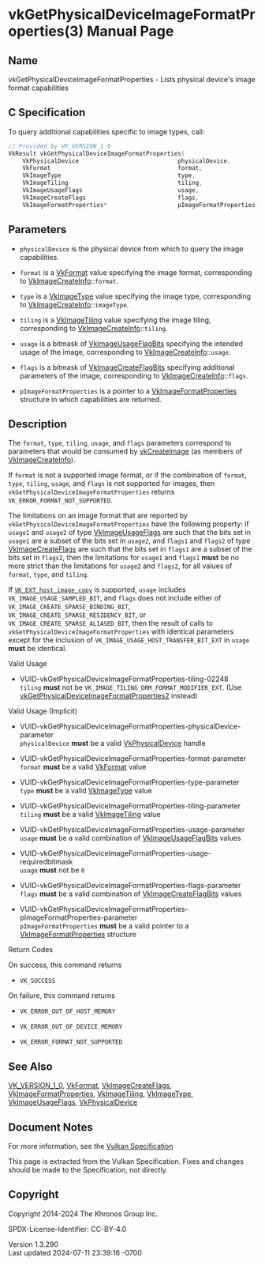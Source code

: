 # vkGetPhysicalDeviceImageFormatProperties(3) Manual Page

## Name

vkGetPhysicalDeviceImageFormatProperties - Lists physical device's image
format capabilities



## <a href="#_c_specification" class="anchor"></a>C Specification

To query additional capabilities specific to image types, call:

``` c
// Provided by VK_VERSION_1_0
VkResult vkGetPhysicalDeviceImageFormatProperties(
    VkPhysicalDevice                            physicalDevice,
    VkFormat                                    format,
    VkImageType                                 type,
    VkImageTiling                               tiling,
    VkImageUsageFlags                           usage,
    VkImageCreateFlags                          flags,
    VkImageFormatProperties*                    pImageFormatProperties);
```

## <a href="#_parameters" class="anchor"></a>Parameters

- `physicalDevice` is the physical device from which to query the image
  capabilities.

- `format` is a [VkFormat](https://registry.khronos.org/vulkan/specs/1.3-extensions/man/html/VkFormat.html) value specifying the image
  format, corresponding to
  [VkImageCreateInfo](https://registry.khronos.org/vulkan/specs/1.3-extensions/man/html/VkImageCreateInfo.html)::`format`.

- `type` is a [VkImageType](https://registry.khronos.org/vulkan/specs/1.3-extensions/man/html/VkImageType.html) value specifying the image
  type, corresponding to
  [VkImageCreateInfo](https://registry.khronos.org/vulkan/specs/1.3-extensions/man/html/VkImageCreateInfo.html)::`imageType`.

- `tiling` is a [VkImageTiling](https://registry.khronos.org/vulkan/specs/1.3-extensions/man/html/VkImageTiling.html) value specifying the
  image tiling, corresponding to
  [VkImageCreateInfo](https://registry.khronos.org/vulkan/specs/1.3-extensions/man/html/VkImageCreateInfo.html)::`tiling`.

- `usage` is a bitmask of
  [VkImageUsageFlagBits](https://registry.khronos.org/vulkan/specs/1.3-extensions/man/html/VkImageUsageFlagBits.html) specifying the
  intended usage of the image, corresponding to
  [VkImageCreateInfo](https://registry.khronos.org/vulkan/specs/1.3-extensions/man/html/VkImageCreateInfo.html)::`usage`.

- `flags` is a bitmask of
  [VkImageCreateFlagBits](https://registry.khronos.org/vulkan/specs/1.3-extensions/man/html/VkImageCreateFlagBits.html) specifying
  additional parameters of the image, corresponding to
  [VkImageCreateInfo](https://registry.khronos.org/vulkan/specs/1.3-extensions/man/html/VkImageCreateInfo.html)::`flags`.

- `pImageFormatProperties` is a pointer to a
  [VkImageFormatProperties](https://registry.khronos.org/vulkan/specs/1.3-extensions/man/html/VkImageFormatProperties.html) structure in
  which capabilities are returned.

## <a href="#_description" class="anchor"></a>Description

The `format`, `type`, `tiling`, `usage`, and `flags` parameters
correspond to parameters that would be consumed by
[vkCreateImage](https://registry.khronos.org/vulkan/specs/1.3-extensions/man/html/vkCreateImage.html) (as members of
[VkImageCreateInfo](https://registry.khronos.org/vulkan/specs/1.3-extensions/man/html/VkImageCreateInfo.html)).

If `format` is not a supported image format, or if the combination of
`format`, `type`, `tiling`, `usage`, and `flags` is not supported for
images, then `vkGetPhysicalDeviceImageFormatProperties` returns
`VK_ERROR_FORMAT_NOT_SUPPORTED`.

The limitations on an image format that are reported by
`vkGetPhysicalDeviceImageFormatProperties` have the following property:
if `usage1` and `usage2` of type
[VkImageUsageFlags](https://registry.khronos.org/vulkan/specs/1.3-extensions/man/html/VkImageUsageFlags.html) are such that the bits set
in `usage1` are a subset of the bits set in `usage2`, and `flags1` and
`flags2` of type [VkImageCreateFlags](https://registry.khronos.org/vulkan/specs/1.3-extensions/man/html/VkImageCreateFlags.html) are such
that the bits set in `flags1` are a subset of the bits set in `flags2`,
then the limitations for `usage1` and `flags1` **must** be no more
strict than the limitations for `usage2` and `flags2`, for all values of
`format`, `type`, and `tiling`.

If [`VK_EXT_host_image_copy`](VK_EXT_host_image_copy.html) is supported,
`usage` includes `VK_IMAGE_USAGE_SAMPLED_BIT`, and `flags` does not
include either of `VK_IMAGE_CREATE_SPARSE_BINDING_BIT`,
`VK_IMAGE_CREATE_SPARSE_RESIDENCY_BIT`, or
`VK_IMAGE_CREATE_SPARSE_ALIASED_BIT`, then the result of calls to
`vkGetPhysicalDeviceImageFormatProperties` with identical parameters
except for the inclusion of `VK_IMAGE_USAGE_HOST_TRANSFER_BIT_EXT` in
`usage` **must** be identical.

Valid Usage

- <a href="#VUID-vkGetPhysicalDeviceImageFormatProperties-tiling-02248"
  id="VUID-vkGetPhysicalDeviceImageFormatProperties-tiling-02248"></a>
  VUID-vkGetPhysicalDeviceImageFormatProperties-tiling-02248  
  `tiling` **must** not be `VK_IMAGE_TILING_DRM_FORMAT_MODIFIER_EXT`.
  (Use
  [vkGetPhysicalDeviceImageFormatProperties2](https://registry.khronos.org/vulkan/specs/1.3-extensions/man/html/vkGetPhysicalDeviceImageFormatProperties2.html)
  instead)

Valid Usage (Implicit)

- <a
  href="#VUID-vkGetPhysicalDeviceImageFormatProperties-physicalDevice-parameter"
  id="VUID-vkGetPhysicalDeviceImageFormatProperties-physicalDevice-parameter"></a>
  VUID-vkGetPhysicalDeviceImageFormatProperties-physicalDevice-parameter  
  `physicalDevice` **must** be a valid
  [VkPhysicalDevice](https://registry.khronos.org/vulkan/specs/1.3-extensions/man/html/VkPhysicalDevice.html) handle

- <a
  href="#VUID-vkGetPhysicalDeviceImageFormatProperties-format-parameter"
  id="VUID-vkGetPhysicalDeviceImageFormatProperties-format-parameter"></a>
  VUID-vkGetPhysicalDeviceImageFormatProperties-format-parameter  
  `format` **must** be a valid [VkFormat](https://registry.khronos.org/vulkan/specs/1.3-extensions/man/html/VkFormat.html) value

- <a href="#VUID-vkGetPhysicalDeviceImageFormatProperties-type-parameter"
  id="VUID-vkGetPhysicalDeviceImageFormatProperties-type-parameter"></a>
  VUID-vkGetPhysicalDeviceImageFormatProperties-type-parameter  
  `type` **must** be a valid [VkImageType](https://registry.khronos.org/vulkan/specs/1.3-extensions/man/html/VkImageType.html) value

- <a
  href="#VUID-vkGetPhysicalDeviceImageFormatProperties-tiling-parameter"
  id="VUID-vkGetPhysicalDeviceImageFormatProperties-tiling-parameter"></a>
  VUID-vkGetPhysicalDeviceImageFormatProperties-tiling-parameter  
  `tiling` **must** be a valid [VkImageTiling](https://registry.khronos.org/vulkan/specs/1.3-extensions/man/html/VkImageTiling.html) value

- <a href="#VUID-vkGetPhysicalDeviceImageFormatProperties-usage-parameter"
  id="VUID-vkGetPhysicalDeviceImageFormatProperties-usage-parameter"></a>
  VUID-vkGetPhysicalDeviceImageFormatProperties-usage-parameter  
  `usage` **must** be a valid combination of
  [VkImageUsageFlagBits](https://registry.khronos.org/vulkan/specs/1.3-extensions/man/html/VkImageUsageFlagBits.html) values

- <a
  href="#VUID-vkGetPhysicalDeviceImageFormatProperties-usage-requiredbitmask"
  id="VUID-vkGetPhysicalDeviceImageFormatProperties-usage-requiredbitmask"></a>
  VUID-vkGetPhysicalDeviceImageFormatProperties-usage-requiredbitmask  
  `usage` **must** not be `0`

- <a href="#VUID-vkGetPhysicalDeviceImageFormatProperties-flags-parameter"
  id="VUID-vkGetPhysicalDeviceImageFormatProperties-flags-parameter"></a>
  VUID-vkGetPhysicalDeviceImageFormatProperties-flags-parameter  
  `flags` **must** be a valid combination of
  [VkImageCreateFlagBits](https://registry.khronos.org/vulkan/specs/1.3-extensions/man/html/VkImageCreateFlagBits.html) values

- <a
  href="#VUID-vkGetPhysicalDeviceImageFormatProperties-pImageFormatProperties-parameter"
  id="VUID-vkGetPhysicalDeviceImageFormatProperties-pImageFormatProperties-parameter"></a>
  VUID-vkGetPhysicalDeviceImageFormatProperties-pImageFormatProperties-parameter  
  `pImageFormatProperties` **must** be a valid pointer to a
  [VkImageFormatProperties](https://registry.khronos.org/vulkan/specs/1.3-extensions/man/html/VkImageFormatProperties.html) structure

Return Codes

On success, this command returns  
- `VK_SUCCESS`

On failure, this command returns  
- `VK_ERROR_OUT_OF_HOST_MEMORY`

- `VK_ERROR_OUT_OF_DEVICE_MEMORY`

- `VK_ERROR_FORMAT_NOT_SUPPORTED`

## <a href="#_see_also" class="anchor"></a>See Also

[VK_VERSION_1_0](https://registry.khronos.org/vulkan/specs/1.3-extensions/man/html/VK_VERSION_1_0.html), [VkFormat](https://registry.khronos.org/vulkan/specs/1.3-extensions/man/html/VkFormat.html),
[VkImageCreateFlags](https://registry.khronos.org/vulkan/specs/1.3-extensions/man/html/VkImageCreateFlags.html),
[VkImageFormatProperties](https://registry.khronos.org/vulkan/specs/1.3-extensions/man/html/VkImageFormatProperties.html),
[VkImageTiling](https://registry.khronos.org/vulkan/specs/1.3-extensions/man/html/VkImageTiling.html), [VkImageType](https://registry.khronos.org/vulkan/specs/1.3-extensions/man/html/VkImageType.html),
[VkImageUsageFlags](https://registry.khronos.org/vulkan/specs/1.3-extensions/man/html/VkImageUsageFlags.html),
[VkPhysicalDevice](https://registry.khronos.org/vulkan/specs/1.3-extensions/man/html/VkPhysicalDevice.html)

## <a href="#_document_notes" class="anchor"></a>Document Notes

For more information, see the <a
href="https://registry.khronos.org/vulkan/specs/1.3-extensions/html/vkspec.html#vkGetPhysicalDeviceImageFormatProperties"
target="_blank" rel="noopener">Vulkan Specification</a>

This page is extracted from the Vulkan Specification. Fixes and changes
should be made to the Specification, not directly.

## <a href="#_copyright" class="anchor"></a>Copyright

Copyright 2014-2024 The Khronos Group Inc.

SPDX-License-Identifier: CC-BY-4.0

Version 1.3.290  
Last updated 2024-07-11 23:39:16 -0700
